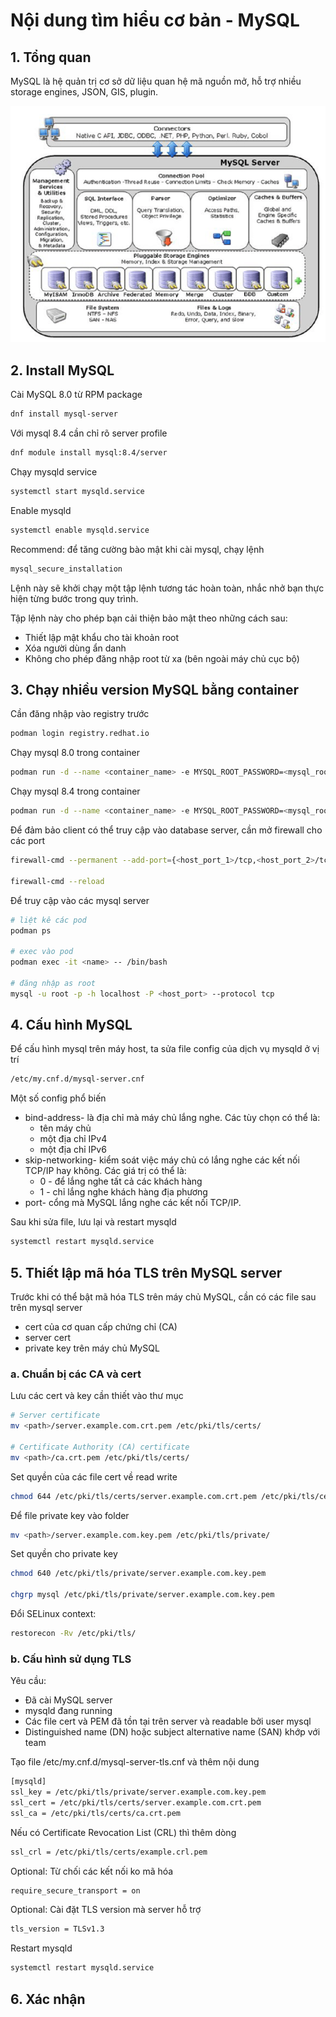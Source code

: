 # Nội dung tìm hiểu cơ bản - MySQL

## 1. Tổng quan

MySQL là hệ quản trị cơ sở dữ liệu quan hệ mã nguồn mở, hỗ trợ nhiều storage engines, JSON, GIS, plugin. 

![mysql_architect](pic/mysql_architect.png)

## 2. Install MySQL

Cài MySQL 8.0 từ RPM package

```bash
dnf install mysql-server
```

Với mysql 8.4 cần chỉ rõ server profile

```bash
dnf module install mysql:8.4/server
```

Chạy mysqld service 

```bash
systemctl start mysqld.service
```

Enable mysqld

```bash
systemctl enable mysqld.service
```

Recommend: để tăng cường bào mật khi cài mysql, chạy lệnh

```bash
mysql_secure_installation
```

Lệnh này sẽ khởi chạy một tập lệnh tương tác hoàn toàn, nhắc nhở bạn thực hiện từng bước trong quy trình.

Tập lệnh này cho phép bạn cải thiện bảo mật theo những cách sau:

- Thiết lập mật khẩu cho tài khoản root
- Xóa người dùng ẩn danh
- Không cho phép đăng nhập root từ xa (bên ngoài máy chủ cục bộ)

## 3. Chạy nhiều version MySQL bằng container

Cần đăng nhập vào registry trước

```bash
podman login registry.redhat.io
```

Chạy mysql 8.0 trong container

```bash
podman run -d --name <container_name> -e MYSQL_ROOT_PASSWORD=<mysql_root_password> -p <host_port_1>:3306 rhel9/mysql-80
```

Chạy mysql 8.4 trong container

```bash
podman run -d --name <container_name> -e MYSQL_ROOT_PASSWORD=<mysql_root_password> -p <host_port_2>:3306 rhel9/mysql-84
```

Để đảm bảo client có thể truy cập vào database server, cần mở firewall cho các port

```bash
firewall-cmd --permanent --add-port={<host_port_1>/tcp,<host_port_2>/tcp,<host_port_3>/tcp,<host_port_4>/tcp,...}

firewall-cmd --reload
```

Để truy cập vào các mysql server

```bash
# liệt kê các pod
podman ps

# exec vào pod
podman exec -it <name> -- /bin/bash

# đăng nhập as root
mysql -u root -p -h localhost -P <host_port> --protocol tcp
```

## 4. Cấu hình MySQL

Để cấu hình mysql trên máy host, ta sửa file config của dịch vụ mysqld ở vị trí

```bash
/etc/my.cnf.d/mysql-server.cnf
```

Một số config phổ biến

- bind-address- là địa chỉ mà máy chủ lắng nghe. Các tùy chọn có thể là:
    - tên máy chủ
    - một địa chỉ IPv4
    - một địa chỉ IPv6
- skip-networking- kiểm soát việc máy chủ có lắng nghe các kết nối TCP/IP hay không. Các giá trị có thể là:
    - 0 - để lắng nghe tất cả các khách hàng
    - 1 - chỉ lắng nghe khách hàng địa phương
- port- cổng mà MySQL lắng nghe các kết nối TCP/IP.

Sau khi sửa file, lưu lại và restart mysqld

```bash
systemctl restart mysqld.service
```

## 5. Thiết lập mã hóa TLS trên MySQL server

Trước khi có thể bật mã hóa TLS trên máy chủ MySQL, cần có các file sau trên mysql server
- cert của cơ quan cấp chứng chỉ (CA)
- server cert
- private key trên máy chủ MySQL

### a. Chuẩn bị các CA và cert

Lưu các cert và key cần thiết vào thư mục

```bash
# Server certificate
mv <path>/server.example.com.crt.pem /etc/pki/tls/certs/

# Certificate Authority (CA) certificate
mv <path>/ca.crt.pem /etc/pki/tls/certs/
```

Set quyền của các file cert về read write

```bash
chmod 644 /etc/pki/tls/certs/server.example.com.crt.pem /etc/pki/tls/certs/ca.crt.pem
```

Để file private key vào folder

```bash
mv <path>/server.example.com.key.pem /etc/pki/tls/private/
```

Set quyền cho private key

```bash
chmod 640 /etc/pki/tls/private/server.example.com.key.pem

chgrp mysql /etc/pki/tls/private/server.example.com.key.pem
```

Đổi SELinux context:

```bash
restorecon -Rv /etc/pki/tls/
```

### b. Cấu hình sử dụng TLS

Yêu cầu:
- Đã cài MySQL server
- mysqld đang running
- Các file cert và PEM đã tồn tại trên server và readable bởi user mysql
- Distinguished name (DN) hoặc subject alternative name (SAN) khớp với team

Tạo file /etc/my.cnf.d/mysql-server-tls.cnf và thêm nội dung

```bash
[mysqld]
ssl_key = /etc/pki/tls/private/server.example.com.key.pem
ssl_cert = /etc/pki/tls/certs/server.example.com.crt.pem
ssl_ca = /etc/pki/tls/certs/ca.crt.pem
```

Nếu có Certificate Revocation List (CRL) thì thêm dòng

```bash
ssl_crl = /etc/pki/tls/certs/example.crl.pem
```

Optional: Từ chối các kết nối ko mã hóa

```bash
require_secure_transport = on
```

Optional: Cài đặt TLS version mà server hỗ trợ

```bash
tls_version = TLSv1.3
```

Restart mysqld

```bash
systemctl restart mysqld.service
```

## 6. Xác nhận

